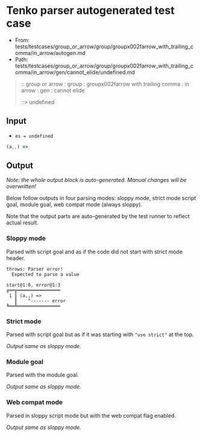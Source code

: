 # Tenko parser autogenerated test case

- From: tests/testcases/group_or_arrow/group/groupx002farrow_with_trailing_comma/in_arrow/autogen.md
- Path: tests/testcases/group_or_arrow/group/groupx002farrow_with_trailing_comma/in_arrow/gen/cannot_elide/undefined.md

> :: group or arrow : group : groupx002farrow with trailing comma : in arrow : gen : cannot elide
>
> ::> undefined

## Input

- `es = undefined`

`````js
(a,,) =>
`````

## Output

_Note: the whole output block is auto-generated. Manual changes will be overwritten!_

Below follow outputs in four parsing modes: sloppy mode, strict mode script goal, module goal, web compat mode (always sloppy).

Note that the output parts are auto-generated by the test runner to reflect actual result.

### Sloppy mode

Parsed with script goal and as if the code did not start with strict mode header.

`````
throws: Parser error!
  Expected to parse a value

start@1:0, error@1:3
╔══╦════════════════
 1 ║ (a,,) =>
   ║    ^------- error
╚══╩════════════════

`````

### Strict mode

Parsed with script goal but as if it was starting with `"use strict"` at the top.

_Output same as sloppy mode._

### Module goal

Parsed with the module goal.

_Output same as sloppy mode._

### Web compat mode

Parsed in sloppy script mode but with the web compat flag enabled.

_Output same as sloppy mode._
